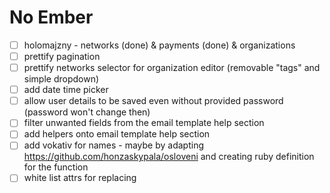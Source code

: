 # No Ember

- [ ] holomajzny - networks (done) & payments (done) & organizations
- [ ] prettify pagination
- [ ] prettify networks selector for organization editor (removable "tags" and simple dropdown)
- [ ] add date time picker
- [ ] allow user details to be saved even without provided password (password won't change then)
- [ ] filter unwanted fields from the email template help section
- [ ] add helpers onto email template help section
- [ ] add vokativ for names - maybe by adapting https://github.com/honzaskypala/osloveni and creating ruby definition for the function
- [ ] white list attrs for replacing 
